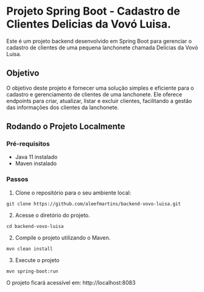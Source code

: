 # Projeto Spring Boot - Cadastro de Clientes Delicias da Vovó Luisa.

Este é um projeto backend desenvolvido em Spring Boot para gerenciar o cadastro de clientes de uma pequena lanchonete chamada Delicias da Vovó Luisa.

## Objetivo

O objetivo deste projeto é fornecer uma solução simples e eficiente para o cadastro e gerenciamento de clientes de uma lanchonete. Ele oferece endpoints para criar, atualizar, listar e excluir clientes, facilitando a gestão das informações dos clientes da lanchonete.

## Rodando o Projeto Localmente

### Pré-requisitos

- Java 11 instalado
- Maven instalado

### Passos

1. Clone o repositório para o seu ambiente local:

```
git clone https://github.com/aleefmartins/backend-vovo-luisa.git
```
2. Acesse o diretório do projeto.

```
cd backend-vovo-luisa
```

2. Compile o projeto utilizando o Maven.

```
mvn clean install
```
3. Execute o projeto 

```
mvn spring-boot:run
```

O projeto ficará acessível em: http://localhost:8083
